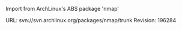 Import from ArchLinux's ABS package 'nmap'

URL: svn://svn.archlinux.org/packages/nmap/trunk
Revision: 196284

